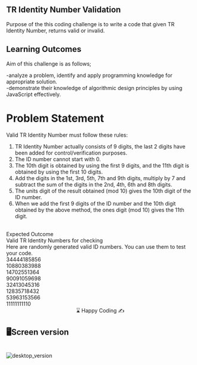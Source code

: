 ## TR Identity Number Validation

Purpose of the this coding challenge is to write a code that given TR Identity Number, returns valid or invalid.

## Learning Outcomes

Aim of this challenge is as follows;

 -analyze a problem, identify and apply programming knowledge for appropriate solution.<br>
 -demonstrate their knowledge of algorithmic design principles by using JavaScript effectively.<br>
 
# Problem Statement
Valid TR Identity Number must follow these rules: <br>
1. TR Identity Number actually consists of 9 digits, the last 2 digits have been added for control/verification purposes.<br>
2. The ID number cannot start with 0.<br>
3. The 10th digit is obtained by using the first 9 digits, and the 11th digit is obtained by using the first 10 digits.<br>
4. Add the digits in the 1st, 3rd, 5th, 7th and 9th digits, multiply by 7 and subtract the sum of the digits in the 2nd, 4th, 6th and 8th digits. <br>
5. The units digit of the result obtained (mod 10) gives the 10th digit of the ID number. <br>
6. When we add the first 9 digits of the ID number and the 10th digit obtained by the above method, the ones digit (mod 10) gives the 11th digit. <br>

<br>
Expected Outcome
<br>
Valid TR Identity Numbers for checking <br>
Here are randomly generated valid ID numbers. You can use them to test your code.<br>
34444185856<br>
10880383988<br>
14702551364<br>
90091059698<br>
32413045316<br>
12835718432<br>
53963153566<br>
11111111110<br>
<center> ⌛ Happy Coding  ✍ </center>

## 🖥️Screen version
<br>
<img src="./password.png" align="left" alt="desktop_version">


